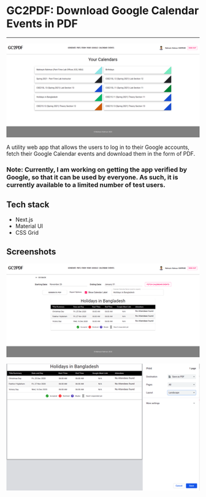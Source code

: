 # GC2PDF: Download Google Calendar Events in PDF

<hr />

![GC2PDF](./readme_images/gc2pdf.png "GC2PDF")

A utility web app that allows the users to log in to their Google accounts, fetch their Google Calendar events and download them in the form of PDF.

### Note: Currently, I am working on getting the app verified by Google, so that it can be used by everyone. As such, it is currently available to a limited number of test users.

## Tech stack
- Next.js
- Material UI
- CSS Grid

## Screenshots
![Fetching Calendar Events](./readme_images/fetch.png "Fetching calendar events")

![Printing after fetching](./readme_images/print.png "Printing after fetching calendar events")


